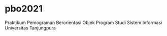# pbo2021
Praktikum Pemograman Berorientasi Objek Program Studi Sistem Informasi Universitas Tanjungpura
